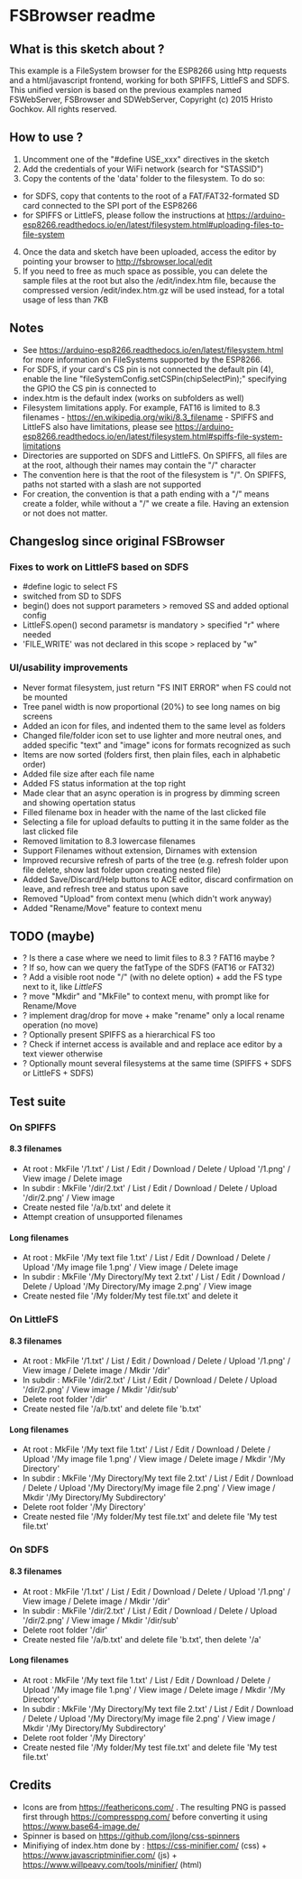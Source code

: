 # FSBrowser readme

## What is this sketch about ?

This example is a FileSystem browser for the ESP8266 using http requests and a html/javascript frontend, 
working for both SPIFFS, LittleFS and SDFS.
This unified version is based on the previous examples named FSWebServer, FSBrowser and SDWebServer, Copyright (c) 2015 Hristo Gochkov. All rights reserved.

## How to use ?

1. Uncomment one of the "#define USE_xxx" directives in the sketch
2. Add the credentials of your WiFi network (search for "STASSID")
3. Copy the contents of the 'data' folder to the filesystem. To do so:
- for SDFS, copy that contents to the root of a FAT/FAT32-formated SD card connected to the SPI port of the ESP8266
- for SPIFFS or LittleFS, please follow the instructions at https://arduino-esp8266.readthedocs.io/en/latest/filesystem.html#uploading-files-to-file-system
4. Once the data and sketch have been uploaded, access the editor by pointing your browser to http://fsbrowser.local/edit
5. If you need to free as much space as possible, you can delete the sample files at the root but also the /edit/index.htm file, because the compressed version /edit/index.htm.gz will be used instead, for a total usage of less than 7KB

## Notes
- See https://arduino-esp8266.readthedocs.io/en/latest/filesystem.html for more information on FileSystems supported by the ESP8266.
- For SDFS, if your card's CS pin is not connected the default pin (4), enable the line "fileSystemConfig.setCSPin(chipSelectPin);" specifying the GPIO the CS pin is connected to
- index.htm is the default index (works on subfolders as well)
- Filesystem limitations apply. For example, FAT16 is limited to 8.3 filenames - https://en.wikipedia.org/wiki/8.3_filename - SPIFFS and LittleFS also have limitations, please see https://arduino-esp8266.readthedocs.io/en/latest/filesystem.html#spiffs-file-system-limitations
- Directories are supported on SDFS and LittleFS. On SPIFFS, all files are at the root, although their names may contain the "/" character
- The convention here is that the root of the filesystem is "/". On SPIFFS, paths not started with a slash are not supported
- For creation, the convention is that a path ending with a "/" means create a folder, while without a "/" we create a file. Having an extension or not does not matter.

## Changeslog since original FSBrowser
 
### Fixes to work on LittleFS based on SDFS
- #define logic to select FS
- switched from SD to SDFS
- begin() does not support parameters > removed SS and added optional config
- LittleFS.open() second parametsr is mandatory > specified "r" where needed
- 'FILE_WRITE' was not declared in this scope > replaced by "w"

### UI/usability improvements
- Never format filesystem, just return "FS INIT ERROR" when FS could not be mounted 
- Tree panel width is now proportional (20%) to see long names on big screens 
- Added an icon for files, and indented them to the same level as folders
- Changed file/folder icon set to use lighter and more neutral ones, and added specific "text" and "image" icons for formats recognized as such
- Items are now sorted (folders first, then plain files, each in alphabetic order)
- Added file size after each file name
- Added FS status information at the top right
- Made clear that an async operation is in progress by dimming screen and showing opertation status
- Filled filename box in header with the name of the last clicked file
- Selecting a file for upload defaults to putting it in the same folder as the last clicked file
- Removed limitation to 8.3 lowercase filenames
- Support Filenames without extension, Dirnames with extension
- Improved recursive refresh of parts of the tree (e.g. refresh folder upon file delete, show last folder upon creating nested file)
- Added Save/Discard/Help buttons to ACE editor, discard confirmation on leave, and refresh tree and status upon save
- Removed "Upload" from context menu (which didn't work anyway)
- Added "Rename/Move" feature to context menu

## TODO (maybe)
- ? Is there a case where we need to limit files to 8.3 ? FAT16 maybe ?
- ? If so, how can we query the fatType of the SDFS (FAT16 or FAT32)
- ? Add a visible root node "/" (with no delete option) + add the FS type next to it, like <i>LittleFS</i> 
- ? move "Mkdir" and "MkFile" to context menu, with prompt like for Rename/Move
- ? implement drag/drop for move + make "rename" only a local rename operation (no move)
- ? Optionally present SPIFFS as a hierarchical FS too
- ? Check if internet access is available and and replace ace editor by a text viewer otherwise
- ? Optionally mount several filesystems at the same time (SPIFFS + SDFS or LittleFS + SDFS)

## Test suite
 
### On SPIFFS
#### 8.3 filenames
- At root : MkFile '/1.txt' / List / Edit / Download / Delete / Upload '/1.png' / View image / Delete image
- In subdir : MkFile '/dir/2.txt' / List / Edit / Download / Delete / Upload '/dir/2.png' / View image
- Create nested file '/a/b.txt' and delete it
- Attempt creation of unsupported filenames
#### Long filenames
- At root : MkFile '/My text file 1.txt' / List / Edit / Download / Delete / Upload '/My image file 1.png' / View image / Delete image
- In subdir : MkFile '/My Directory/My text 2.txt' / List / Edit / Download / Delete / Upload '/My Directory/My image 2.png' / View image
- Create nested file '/My folder/My test file.txt' and delete it

### On LittleFS
#### 8.3 filenames
- At root : MkFile '/1.txt' / List / Edit / Download / Delete / Upload '/1.png' / View image / Delete image / Mkdir '/dir'
- In subdir : MkFile '/dir/2.txt' / List / Edit / Download / Delete / Upload '/dir/2.png' / View image / Mkdir '/dir/sub'
- Delete root folder '/dir'
- Create nested file '/a/b.txt' and delete file 'b.txt'
#### Long filenames
- At root : MkFile '/My text file 1.txt' / List / Edit / Download / Delete / Upload '/My image file 1.png' / View image / Delete image / Mkdir '/My Directory'
- In subdir : MkFile '/My Directory/My text file 2.txt' / List / Edit / Download / Delete / Upload '/My Directory/My image file 2.png' / View image / Mkdir '/My Directory/My Subdirectory'
- Delete root folder '/My Directory'
- Create nested file '/My folder/My test file.txt' and delete file 'My test file.txt' 
 
### On SDFS
#### 8.3 filenames
- At root : MkFile '/1.txt' / List / Edit / Download / Delete / Upload '/1.png' / View image / Delete image / Mkdir '/dir'
- In subdir : MkFile '/dir/2.txt' / List / Edit / Download / Delete / Upload '/dir/2.png' / View image / Mkdir '/dir/sub'
- Delete root folder '/dir'
- Create nested file '/a/b.txt' and delete file 'b.txt', then delete '/a'
#### Long filenames
- At root : MkFile '/My text file 1.txt' / List / Edit / Download / Delete / Upload '/My image file 1.png' / View image / Delete image / Mkdir '/My Directory'
- In subdir : MkFile '/My Directory/My text file 2.txt' / List / Edit / Download / Delete / Upload '/My Directory/My image file 2.png' / View image / Mkdir '/My Directory/My Subdirectory'
- Delete root folder '/My Directory'
- Create nested file '/My folder/My test file.txt' and delete file 'My test file.txt' 

## Credits
- Icons are from https://feathericons.com/ . The resulting PNG is passed first through https://compresspng.com/ before converting it using https://www.base64-image.de/
- Spinner is based on https://github.com/jlong/css-spinners
- Minifiying of index.htm done by : https://css-minifier.com/ (css) + https://www.javascriptminifier.com/ (js) + https://www.willpeavy.com/tools/minifier/ (html)

